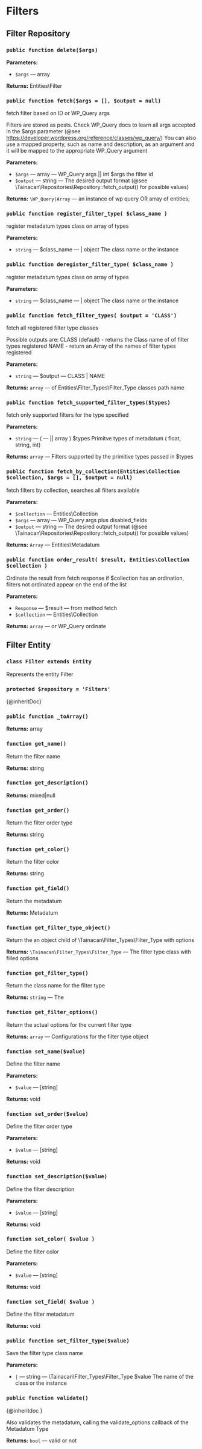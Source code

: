 # Filters

## Filter Repository

<!-- BEGIN DOC-COMMENT H3 src/classes/repositories/class-tainacan-filters.php -->
### `public function delete($args)`


**Parameters:**

* `$args` — array

**Returns:** Entities\Filter

### `public function fetch($args = [], $output = null)`

fetch filter based on ID or WP_Query args 

Filters are stored as posts. Check WP_Query docs to learn all args accepted in the $args parameter (@see https://developer.wordpress.org/reference/classes/wp_query/) You can also use a mapped property, such as name and description, as an argument and it will be mapped to the appropriate WP_Query argument 


**Parameters:**

* `$args` — array — WP_Query args || int $args the filter id
* `$output` — string — The desired output format (@see \Tainacan\Repositories\Repository::fetch_output() for possible values)

**Returns:** `\WP_Query|Array` — an instance of wp query OR array of entities;

### `public function register_filter_type( $class_name )`

register metadatum types class on array of types 


**Parameters:**

* `string` — $class_name — | object The class name or the instance

### `public function deregister_filter_type( $class_name )`

register metadatum types class on array of types 


**Parameters:**

* `string` — $class_name — | object The class name or the instance

### `public function fetch_filter_types( $output = 'CLASS')`

fetch all registered filter type classes 

Possible outputs are: CLASS (default) - returns the Class name of of filter types registered NAME - return an Array of the names of filter types registered 


**Parameters:**

* `string` — $output — CLASS | NAME

**Returns:** `array` — of Entities\Filter_Types\Filter_Type classes path name

### `public function fetch_supported_filter_types($types)`

fetch only supported filters for the type specified 


**Parameters:**

* `string` — ( — || array )  $types Primitve types of metadatum ( float, string, int)

**Returns:** `array` — Filters supported by the primitive types passed in $types

### `public function fetch_by_collection(Entities\Collection $collection, $args = [], $output = null)`

fetch filters by collection, searches all filters available 


**Parameters:**

* `$collection` — Entities\Collection
* `$args` — array — WP_Query args plus disabled_fields
* `$output` — string — The desired output format (@see \Tainacan\Repositories\Repository::fetch_output() for possible values)

**Returns:** `Array` — Entities\Metadatum

### `public function order_result( $result, Entities\Collection $collection )`

Ordinate the result from fetch response if $collection has an ordination, filters not ordinated appear on the end of the list 




**Parameters:**

* `Response` — $result — from method fetch
* `$collection` — Entities\Collection

**Returns:** `array` — or WP_Query ordinate

<!-- END DOC-COMMENT -->

## Filter Entity

<!-- BEGIN DOC-COMMENT H3 src/classes/entities/class-tainacan-filter.php -->
### `class Filter extends Entity`

Represents the entity Filter 


### `protected $repository = 'Filters'`

{@inheritDoc} 
### `public function _toArray()`


**Returns:** array

### `function get_name()`

Return the filter name 


**Returns:** string

### `function get_description()`


**Returns:** mixed|null

### `function get_order()`

Return the filter order type 


**Returns:** string

### `function get_color()`

Return the filter color 


**Returns:** string

### `function get_field()`

Return the metadatum 


**Returns:** Metadatum

### `function get_filter_type_object()`

Return the an object child of \Tainacan\Filter_Types\Filter_Type with options 


**Returns:** `\Tainacan\Filter_Types\Filter_Type` — The filter type class with filled options

### `function get_filter_type()`

Return the class name for the filter type 


**Returns:** `string` — The

### `function get_filter_options()`

Return the actual options for the current filter type 


**Returns:** `array` — Configurations for the filter type object

### `function set_name($value)`

Define the filter name 


**Parameters:**

* `$value` — [string]

**Returns:** void

### `function set_order($value)`

Define the filter order type 


**Parameters:**

* `$value` — [string]

**Returns:** void

### `function set_description($value)`

Define the filter description 


**Parameters:**

* `$value` — [string]

**Returns:** void

### `function set_color( $value )`

Define the filter color 


**Parameters:**

* `$value` — [string]

**Returns:** void

### `function set_field( $value )`

Define the filter metadatum 


**Returns:** void

### `public function set_filter_type($value)`

Save the filter type class name 


**Parameters:**

* `|` — string — \Tainacan\Filter_Types\Filter_Type $value The name of the class or the instance

### `public function validate()`

{@inheritdoc } 

Also validates the metadatum, calling the validate_options callback of the Metadatum Type 


**Returns:** `bool` — valid or not

<!-- END DOC-COMMENT -->